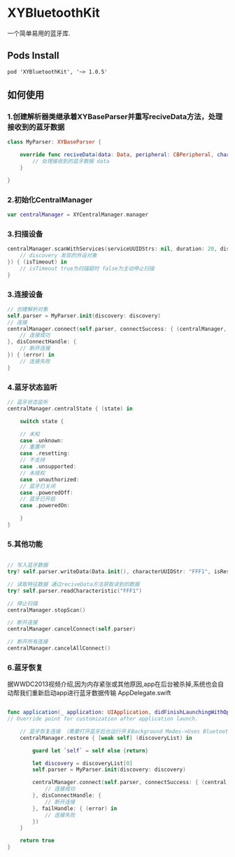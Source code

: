 # XYBluetoothKit
一个简单易用的蓝牙库.

## Pods Install

``` pod 'XYBluetoothKit', '~> 1.0.5' ```

## 如何使用

### 1.创建解析器类继承着XYBaseParser并重写reciveData方法，处理接收到的蓝牙数据
```swift
class MyParser: XYBaseParser {

    override func reciveData(data: Data, peripheral: CBPeripheral, characteristic: CBCharacteristic) {
        // 处理接收到的蓝牙数据 data
    }

}
```

### 2.初始化CentralManager
```swift
var centralManager = XYCentralManager.manager
```

### 3.扫描设备
```swift
centralManager.scanWithServices(serviceUUIDStrs: nil, duration: 20, discoveryHandle: { (discovery, name) in
    // discovery 发现的外设对象
}) { (isTimeout) in
    // isTimeout true为扫描超时 false为主动停止扫描
}
```

### 3.连接设备 
```swift
// 创建解析对象
self.parser = MyParser.init(discovery: discovery)
// 连接
centralManager.connect(self.parser, connectSuccess: { (centralManager, peripheral) in
    // 连接成功
}, disConnectHandle: {
    // 断开连接
}) { (error) in
    // 连接失败
}
```

### 4.蓝牙状态监听
```swift
// 蓝牙状态监听
centralManager.centralState { (state) in

    switch state {

    // 未知
    case .unknown:
    // 重置中
    case .resetting:
    // 不支持
    case .unsupported:
    // 未授权
    case .unauthorized:
    // 蓝牙已关闭
    case .poweredOff:
    // 蓝牙已开启
    case .poweredOn:

    }
}

```


### 5.其他功能
```swift

// 写入蓝牙数据
try? self.parser.writeData(Data.init(), characterUUIDStr: "FFF1", isResponse: true)

// 读取特征数据 通过reciveData方法获取读到的数据
try? self.parser.readCharacteristic("FFF1")

// 停止扫描
centralManager.stopScan()

// 断开连接
centralManager.cancelConnect(self.parser)

// 断开所有连接
centralManager.cancelAllConnect()

```

### 6.蓝牙恢复
据WWDC2013视频介绍,因为内存紧张或其他原因,app在后台被杀掉,系统也会自动帮我们重新启动app进行蓝牙数据传输
AppDelegate.swift
```swift

func application(_ application: UIApplication, didFinishLaunchingWithOptions launchOptions: [UIApplication.LaunchOptionsKey: Any]?) -> Bool {
// Override point for customization after application launch.

    // 蓝牙恢复连接 （需要打开蓝牙后台运行开关Background Modes->Uses Bluetooth LE accessories）
    centralManager.restore { [weak self] (discoveryList) in

        guard let `self` = self else {return}

        let discovery = discoveryList[0]
        self.parser = MyParser.init(discovery: discovery)

        centralManager.connect(self.parser, connectSuccess: { (central, peripheral) in
            // 连接成功
        }, disConnectHandle: {
            // 断开连接
        }, failHandle: { (error) in
            // 连接失败
        })
    }

    return true
}

```
